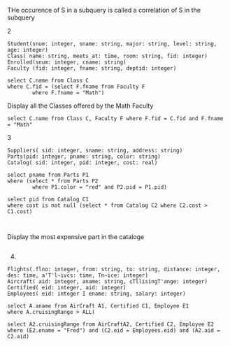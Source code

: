 THe occurence of S in a subquery is called a correlation of S in the subquery

2
```
Student(snum: integer, sname: string, major: string, level: string, age: integer)
Class( name: string, meets_at: time, room: string, fid: integer)
Enrolled(snum: integer, cname: string)
Faculty (fid: integer, fname: string, deptid: integer)

select C.name from Class C 
where C.fid = (select F.fname from Faculty F 
        where F.fname = "Math") 
```

Display all the Classes offered by the Math Faculty

```
select C.name from Class C, Faculty F where F.fid = C.fid and F.fname = "Math"
```

3
```
Suppliers( sid: integer, sname: string, address: string)
Parts(pid: integer, pname: string, color: string)
Catalog( sid: integer, pid: integer, cost: real)

select pname from Parts P1 
where (select * from Parts P2 
        where P1.color = "red" and P2.pid = P1.pid)

select pid from Catalog C1 
where cost is not null (select * from Catalog C2 where C2.cost > C1.cost)
        
        
```        

Display the most expensive part in the cataloge

```

```

4.
```
Flights(.flno: integer, from: string, to: string, distance: integer,
des: time, a'T'l~ivcs: time, Tn~ice: integer)
Aircraft( aid: integer, aname: string, cTllisingT'ange: integer)
Certified( eid: integer, aid: integer)
Employees( eid: integer I ename: string, salary: integer)

select A.aname from AirCraft A1, Certified C1, Employee E1
where A.cruisingRange > ALL( 

select A2.cruisingRange from AirCraftA2, Certified C2, Employee E2
where (E2.ename = "Fred") and (C2.eid = Employees.eid) and (A2.aid = C2.aid) 

```
